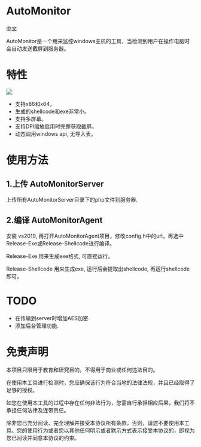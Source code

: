 # AutoMonitor
[中文][url-doczh]

AutoMonitor是一个用来监控windows主机的工具，当检测到用户在操作电脑时会自动发送截屏到服务器。 

# 特性
<img src="https://github.com/baiyies/asset/assets/87919016/e904ed6f-a876-4760-907d-59b6507d5683"/>

* 支持x86和x64。
* 生成的shellcode和exe非常小。
* 支持多屏幕。
* 支持DPI缩放启用时完整获取截屏。
* 动态调用windows api, 无导入表。

# 使用方法

## 1.上传 AutoMonitorServer
上传所有AutoMonitorServer目录下的php文件到服务器.

## 2.编译 AutoMonitorAgent

安装 vs2019, 再打开AutoMonitorAgent项目，修改config.h中的url，再选中Release-Exe或Release-Shellcode进行编译。

Release-Exe 用来生成exe格式, 可直接运行。

Release-Shellcode 用来生成exe, 运行后会提取出shellcode, 再运行shellcode即可。

# TODO
* 在传输到server时增加AES加密.
* 添加后台管理功能.

# 免责声明
本项目只限用于教育和研究目的，不得用于商业或任何违法目的。

在使用本工具进行检测时，您应确保该行为符合当地的法律法规，并且已经取得了足够的授权。

如您在使用本工具的过程中存在任何非法行为，您需自行承担相应后果，我们将不承担任何法律及连带责任。

除非您已充分阅读、完全理解并接受本协议所有条款，否则，请您不要使用本工具。您的使用行为或者您以其他任何明示或者默示方式表示接受本协议的，即视为您已阅读并同意本协议的约束。

[url-doczh]: README_ZH.md